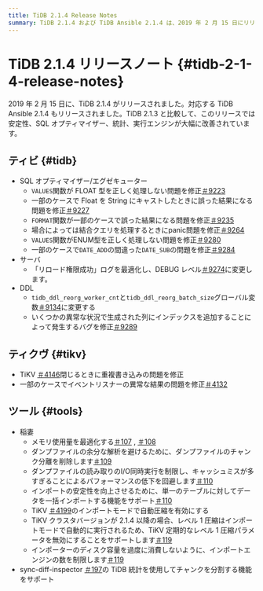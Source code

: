 ```yaml
---
title: TiDB 2.1.4 Release Notes
summary: TiDB 2.1.4 および TiDB Ansible 2.1.4 は、2019 年 2 月 15 日にリリースされました。このリリースには、安定性、SQL オプティマイザー、統計、および実行エンジンの改善が含まれています。修正には、SQL オプティマイザー/エグゼキューター、サーバー、DDL、および TiKV に関する問題が含まれます。Lightning ツールの最適化には、メモリ使用量、チャンク分離の削除、I/O 同時実行の制限、バッチ データ インポートのサポート、および TiKV インポート モードでの自動圧縮が含まれます。さらに、TiKV の定期的なレベル 1 圧縮パラメーターを無効にし、インポート エンジンの数を制限するためのサポートが追加されました。Sync-diff-inspector は、TiDB 統計を使用してチャンクを分割できるようになりました。
---
```


# TiDB 2.1.4 リリースノート {#tidb-2-1-4-release-notes}

2019 年 2 月 15 日に、TiDB 2.1.4 がリリースされました。対応する TiDB Ansible 2.1.4 もリリースされました。TiDB 2.1.3 と比較して、このリリースでは安定性、SQL オプティマイザー、統計、実行エンジンが大幅に改善されています。

## ティビ {#tidb}

-   SQL オプティマイザー/エグゼキューター
    -   `VALUES`関数が FLOAT 型を正しく処理しない問題を修正[＃9223](https://github.com/pingcap/tidb/pull/9223)
    -   一部のケースで Float を String にキャストしたときに誤った結果になる問題を修正[＃9227](https://github.com/pingcap/tidb/pull/9227)
    -   `FORMAT`関数が一部のケースで誤った結果になる問題を修正[＃9235](https://github.com/pingcap/tidb/pull/9235)
    -   場合によっては結合クエリを処理するときにpanic問題を修正[＃9264](https://github.com/pingcap/tidb/pull/9264)
    -   `VALUES`関数がENUM型を正しく処理しない問題を修正[＃9280](https://github.com/pingcap/tidb/pull/9280)
    -   一部のケースで`DATE_ADD`の間違った`DATE_SUB`の問題を修正[＃9284](https://github.com/pingcap/tidb/pull/9284)
-   サーバ
    -   「リロード権限成功」ログを最適化し、DEBUG レベル[＃9274](https://github.com/pingcap/tidb/pull/9274)に変更します。
-   DDL
    -   `tidb_ddl_reorg_worker_cnt`と`tidb_ddl_reorg_batch_size`グローバル変数[＃9134](https://github.com/pingcap/tidb/pull/9134)に変更する
    -   いくつかの異常な状況で生成された列にインデックスを追加することによって発生するバグを修正[＃9289](https://github.com/pingcap/tidb/pull/9289)

## ティクヴ {#tikv}

-   TiKV [＃4146](https://github.com/tikv/tikv/pull/4146)閉じるときに重複書き込みの問題を修正
-   一部のケースでイベントリスナーの異常な結果の問題を修正[＃4132](https://github.com/tikv/tikv/pull/4132)

## ツール {#tools}

-   稲妻
    -   メモリ使用量を最適化する[＃107](https://github.com/pingcap/tidb-lightning/pull/107) , [＃108](https://github.com/pingcap/tidb-lightning/pull/108)
    -   ダンプファイルの余分な解析を避けるために、ダンプファイルのチャンク分離を削除します[＃109](https://github.com/pingcap/tidb-lightning/pull/109)
    -   ダンプファイルの読み取りのI/O同時実行を制限し、キャッシュミスが多すぎることによるパフォーマンスの低下を回避します[＃110](https://github.com/pingcap/tidb-lightning/pull/110)
    -   インポートの安定性を向上させるために、単一のテーブルに対してデータを一括インポートする機能をサポート[＃110](https://github.com/pingcap/tidb-lightning/pull/113)
    -   TiKV [＃4199](https://github.com/tikv/tikv/pull/4199)のインポートモードで自動圧縮を有効にする
    -   TiKV クラスタバージョンが 2.1.4 以降の場合、レベル 1 圧縮はインポートモードで自動的に実行されるため、TiKV 定期的なレベル 1 圧縮パラメータを無効にすることをサポートします[＃119](https://github.com/pingcap/tidb-lightning/pull/119)
    -   インポーターのディスク容量を過度に消費しないように、インポートエンジンの数を制限します[＃119](https://github.com/pingcap/tidb-lightning/pull/119)
-   sync-diff-inspector [＃197](https://github.com/pingcap/tidb-tools/pull/197)の TiDB 統計を使用してチャンクを分割する機能をサポート
